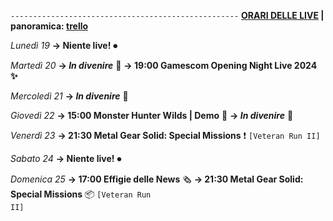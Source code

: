 <code>---------------------------------------------------</code>
<b><u>ORARI DELLE LIVE</u> | panoramica: <a href="https://trello.com/b/iKwdSGf3/sabaku">trello</a></b>

<i>Lunedì 19</i>
<b>→ Niente live!</b> ⏺

<i>Martedì 20</i>
<b>→ <i>In divenire</i></b> 🔮
<b>→ 19:00 Gamescom Opening Night Live 2024 ✨</b>

<i>Mercoledì 21</i>
<b>→ <i>In divenire</i></b> 🔮

<i>Giovedì 22</i>
<b>→ 15:00 Monster Hunter Wilds | Demo</b> 🐗
<b>→ <i>In divenire</i></b> 🔮

<i>Venerdì 23</i>
<b>→ 21:30 Metal Gear Solid: Special Missions</b> ❗️ <code>[Veteran Run II]</code>

<i>Sabato 24</i>
<b>→ Niente live!</b> ⏺

<i>Domenica 25</i>
<b>→ 17:00 Effigie delle News</b> 🗞
<b>→ 21:30 Metal Gear Solid: Special Missions</b> 📦 <code>[Veteran Run II]</code>
